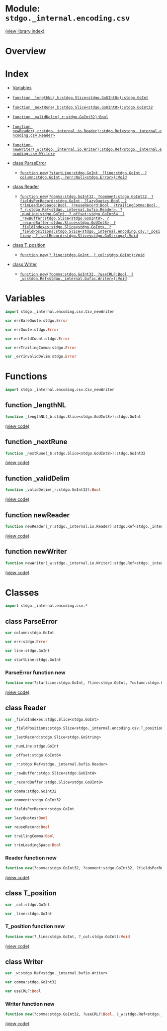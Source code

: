 # Module: `stdgo._internal.encoding.csv`

[(view library index)](../../../stdgo.md)


# Overview


# Index


- [Variables](<#variables>)

- [`function _lengthNL(_b:stdgo.Slice<stdgo.GoUInt8>):stdgo.GoInt`](<#function-_lengthnl>)

- [`function _nextRune(_b:stdgo.Slice<stdgo.GoUInt8>):stdgo.GoInt32`](<#function-_nextrune>)

- [`function _validDelim(_r:stdgo.GoInt32):Bool`](<#function-_validdelim>)

- [`function newReader(_r:stdgo._internal.io.Reader):stdgo.Ref<stdgo._internal.encoding.csv.Reader>`](<#function-newreader>)

- [`function newWriter(_w:stdgo._internal.io.Writer):stdgo.Ref<stdgo._internal.encoding.csv.Writer>`](<#function-newwriter>)

- [class ParseError](<#class-parseerror>)

  - [`function new(?startLine:stdgo.GoInt, ?line:stdgo.GoInt, ?column:stdgo.GoInt, ?err:Null<stdgo.Error>):Void`](<#parseerror-function-new>)

- [class Reader](<#class-reader>)

  - [`function new(?comma:stdgo.GoInt32, ?comment:stdgo.GoInt32, ?fieldsPerRecord:stdgo.GoInt, ?lazyQuotes:Bool, ?trimLeadingSpace:Bool, ?reuseRecord:Bool, ?trailingComma:Bool, ?_r:stdgo.Ref<stdgo._internal.bufio.Reader>, ?_numLine:stdgo.GoInt, ?_offset:stdgo.GoInt64, ?_rawBuffer:stdgo.Slice<stdgo.GoUInt8>, ?_recordBuffer:stdgo.Slice<stdgo.GoUInt8>, ?_fieldIndexes:stdgo.Slice<stdgo.GoInt>, ?_fieldPositions:stdgo.Slice<stdgo._internal.encoding.csv.T_position>, ?_lastRecord:stdgo.Slice<stdgo.GoString>):Void`](<#reader-function-new>)

- [class T\_position](<#class-t_position>)

  - [`function new(?_line:stdgo.GoInt, ?_col:stdgo.GoInt):Void`](<#t_position-function-new>)

- [class Writer](<#class-writer>)

  - [`function new(?comma:stdgo.GoInt32, ?useCRLF:Bool, ?_w:stdgo.Ref<stdgo._internal.bufio.Writer>):Void`](<#writer-function-new>)

# Variables


```haxe
import stdgo._internal.encoding.csv.Csv_newWriter
```


```haxe
var errBareQuote:stdgo.Error
```


```haxe
var errQuote:stdgo.Error
```


```haxe
var errFieldCount:stdgo.Error
```


```haxe
var errTrailingComma:stdgo.Error
```


```haxe
var _errInvalidDelim:stdgo.Error
```


# Functions


```haxe
import stdgo._internal.encoding.csv.Csv_newWriter
```


## function \_lengthNL


```haxe
function _lengthNL(_b:stdgo.Slice<stdgo.GoUInt8>):stdgo.GoInt
```


[\(view code\)](<./Csv_newWriter.hx#L2>)


## function \_nextRune


```haxe
function _nextRune(_b:stdgo.Slice<stdgo.GoUInt8>):stdgo.GoInt32
```


[\(view code\)](<./Csv_newWriter.hx#L2>)


## function \_validDelim


```haxe
function _validDelim(_r:stdgo.GoInt32):Bool
```


[\(view code\)](<./Csv_newWriter.hx#L2>)


## function newReader


```haxe
function newReader(_r:stdgo._internal.io.Reader):stdgo.Ref<stdgo._internal.encoding.csv.Reader>
```


[\(view code\)](<./Csv_newWriter.hx#L2>)


## function newWriter


```haxe
function newWriter(_w:stdgo._internal.io.Writer):stdgo.Ref<stdgo._internal.encoding.csv.Writer>
```


[\(view code\)](<./Csv_newWriter.hx#L2>)


# Classes


```haxe
import stdgo._internal.encoding.csv.*
```


## class ParseError


```haxe
var column:stdgo.GoInt
```


```haxe
var err:stdgo.Error
```


```haxe
var line:stdgo.GoInt
```


```haxe
var startLine:stdgo.GoInt
```


### ParseError function new


```haxe
function new(?startLine:stdgo.GoInt, ?line:stdgo.GoInt, ?column:stdgo.GoInt, ?err:Null<stdgo.Error>):Void
```


[\(view code\)](<./Csv_ParseError.hx#L7>)


## class Reader


```haxe
var _fieldIndexes:stdgo.Slice<stdgo.GoInt>
```


```haxe
var _fieldPositions:stdgo.Slice<stdgo._internal.encoding.csv.T_position>
```


```haxe
var _lastRecord:stdgo.Slice<stdgo.GoString>
```


```haxe
var _numLine:stdgo.GoInt
```


```haxe
var _offset:stdgo.GoInt64
```


```haxe
var _r:stdgo.Ref<stdgo._internal.bufio.Reader>
```


```haxe
var _rawBuffer:stdgo.Slice<stdgo.GoUInt8>
```


```haxe
var _recordBuffer:stdgo.Slice<stdgo.GoUInt8>
```


```haxe
var comma:stdgo.GoInt32
```


```haxe
var comment:stdgo.GoInt32
```


```haxe
var fieldsPerRecord:stdgo.GoInt
```


```haxe
var lazyQuotes:Bool
```


```haxe
var reuseRecord:Bool
```


```haxe
var trailingComma:Bool
```


```haxe
var trimLeadingSpace:Bool
```


### Reader function new


```haxe
function new(?comma:stdgo.GoInt32, ?comment:stdgo.GoInt32, ?fieldsPerRecord:stdgo.GoInt, ?lazyQuotes:Bool, ?trimLeadingSpace:Bool, ?reuseRecord:Bool, ?trailingComma:Bool, ?_r:stdgo.Ref<stdgo._internal.bufio.Reader>, ?_numLine:stdgo.GoInt, ?_offset:stdgo.GoInt64, ?_rawBuffer:stdgo.Slice<stdgo.GoUInt8>, ?_recordBuffer:stdgo.Slice<stdgo.GoUInt8>, ?_fieldIndexes:stdgo.Slice<stdgo.GoInt>, ?_fieldPositions:stdgo.Slice<stdgo._internal.encoding.csv.T_position>, ?_lastRecord:stdgo.Slice<stdgo.GoString>):Void
```


[\(view code\)](<./Csv_Reader.hx#L18>)


## class T\_position


```haxe
var _col:stdgo.GoInt
```


```haxe
var _line:stdgo.GoInt
```


### T\_position function new


```haxe
function new(?_line:stdgo.GoInt, ?_col:stdgo.GoInt):Void
```


[\(view code\)](<./Csv_T_position.hx#L5>)


## class Writer


```haxe
var _w:stdgo.Ref<stdgo._internal.bufio.Writer>
```


```haxe
var comma:stdgo.GoInt32
```


```haxe
var useCRLF:Bool
```


### Writer function new


```haxe
function new(?comma:stdgo.GoInt32, ?useCRLF:Bool, ?_w:stdgo.Ref<stdgo._internal.bufio.Writer>):Void
```


[\(view code\)](<./Csv_Writer.hx#L6>)


